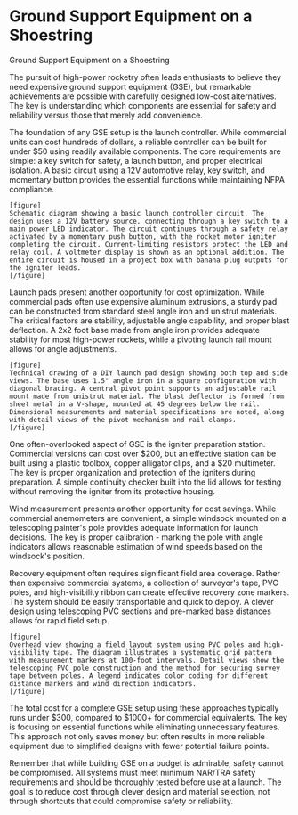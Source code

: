 # Ground Support Equipment on a Shoestring

Ground Support Equipment on a Shoestring

The pursuit of high-power rocketry often leads enthusiasts to believe they need expensive ground support equipment (GSE), but remarkable achievements are possible with carefully designed low-cost alternatives. The key is understanding which components are essential for safety and reliability versus those that merely add convenience.

The foundation of any GSE setup is the launch controller. While commercial units can cost hundreds of dollars, a reliable controller can be built for under $50 using readily available components. The core requirements are simple: a key switch for safety, a launch button, and proper electrical isolation. A basic circuit using a 12V automotive relay, key switch, and momentary button provides the essential functions while maintaining NFPA compliance.

```
[figure]
Schematic diagram showing a basic launch controller circuit. The design uses a 12V battery source, connecting through a key switch to a main power LED indicator. The circuit continues through a safety relay activated by a momentary push button, with the rocket motor igniter completing the circuit. Current-limiting resistors protect the LED and relay coil. A voltmeter display is shown as an optional addition. The entire circuit is housed in a project box with banana plug outputs for the igniter leads.
[/figure]
```

Launch pads present another opportunity for cost optimization. While commercial pads often use expensive aluminum extrusions, a sturdy pad can be constructed from standard steel angle iron and unistrut materials. The critical factors are stability, adjustable angle capability, and proper blast deflection. A 2x2 foot base made from angle iron provides adequate stability for most high-power rockets, while a pivoting launch rail mount allows for angle adjustments.

```
[figure]
Technical drawing of a DIY launch pad design showing both top and side views. The base uses 1.5" angle iron in a square configuration with diagonal bracing. A central pivot point supports an adjustable rail mount made from unistrut material. The blast deflector is formed from sheet metal in a V-shape, mounted at 45 degrees below the rail. Dimensional measurements and material specifications are noted, along with detail views of the pivot mechanism and rail clamps.
[/figure]
```

One often-overlooked aspect of GSE is the igniter preparation station. Commercial versions can cost over $200, but an effective station can be built using a plastic toolbox, copper alligator clips, and a $20 multimeter. The key is proper organization and protection of the igniters during preparation. A simple continuity checker built into the lid allows for testing without removing the igniter from its protective housing.

Wind measurement presents another opportunity for cost savings. While commercial anemometers are convenient, a simple windsock mounted on a telescoping painter's pole provides adequate information for launch decisions. The key is proper calibration - marking the pole with angle indicators allows reasonable estimation of wind speeds based on the windsock's position.

Recovery equipment often requires significant field area coverage. Rather than expensive commercial systems, a collection of surveyor's tape, PVC poles, and high-visibility ribbon can create effective recovery zone markers. The system should be easily transportable and quick to deploy. A clever design using telescoping PVC sections and pre-marked base distances allows for rapid field setup.

```
[figure]
Overhead view showing a field layout system using PVC poles and high-visibility tape. The diagram illustrates a systematic grid pattern with measurement markers at 100-foot intervals. Detail views show the telescoping PVC pole construction and the method for securing survey tape between poles. A legend indicates color coding for different distance markers and wind direction indicators.
[/figure]
```

The total cost for a complete GSE setup using these approaches typically runs under $300, compared to $1000+ for commercial equivalents. The key is focusing on essential functions while eliminating unnecessary features. This approach not only saves money but often results in more reliable equipment due to simplified designs with fewer potential failure points.

Remember that while building GSE on a budget is admirable, safety cannot be compromised. All systems must meet minimum NAR/TRA safety requirements and should be thoroughly tested before use at a launch. The goal is to reduce cost through clever design and material selection, not through shortcuts that could compromise safety or reliability.